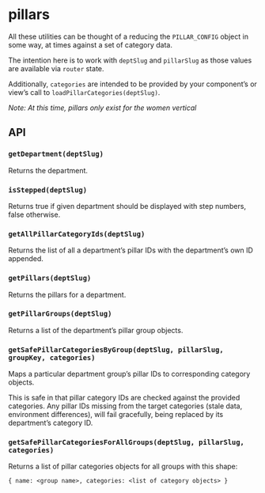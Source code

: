 # pillars

All these utilities can be thought of a reducing the `PILLAR_CONFIG` object in some way, at times against a set of category data.

The intention here is to work with `deptSlug` and `pillarSlug` as those values are available via `router` state.

Additionally, `categories` are intended to be provided by your component’s or view’s call to `loadPillarCategories(deptSlug)`.

_Note: At this time, pillars only exist for the women vertical_

## API

### `getDepartment(deptSlug)`

Returns the department.

### `isStepped(deptSlug)`

Returns true if given department should be displayed with step numbers, false otherwise.

### `getAllPillarCategoryIds(deptSlug)`

Returns the list of all a department’s pillar IDs with the department’s own ID appended.

### `getPillars(deptSlug)`

Returns the pillars for a department.

### `getPillarGroups(deptSlug)`

Returns a list of the department’s pillar group objects.

### `getSafePillarCategoriesByGroup(deptSlug, pillarSlug, groupKey, categories)`

Maps a particular department group’s pillar IDs to corresponding category objects.

This is safe in that pillar category IDs are checked against the provided categories. Any pillar IDs missing from the target categories \(stale data, environment differences\), will fail gracefully, being replaced by its department’s category ID.

### `getSafePillarCategoriesForAllGroups(deptSlug, pillarSlug, categories)`

Returns a list of pillar categories objects for all groups with this shape:

`{ name: <group name>, categories: <list of category objects> }`

